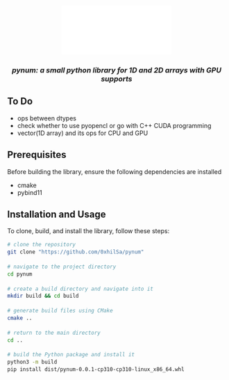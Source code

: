 <div align="center">
<picture>
  <source media="(prefers-color-scheme:light)" srcset="./docs/pynum.svg">
  <img alt="pynum-logo" src="./docs/pynum.svg" width="50%" height="50%">
</picture>

<h3><i><b>pynum: a small python library for 1D and 2D arrays with GPU supports</b></i></h3>

</div>

## To Do
- ops between dtypes
- check whether to use pyopencl or go with C++ CUDA programming
- vector(1D array) and its ops for CPU and GPU

## Prerequisites
Before building the library, ensure the following dependencies are installed
- cmake
- pybind11

## Installation and Usage
To clone, build, and install the library, follow these steps:
```bash
# clone the repository
git clone "https://github.com/0xhilSa/pynum"

# navigate to the project directory
cd pynum

# create a build directory and navigate into it
mkdir build && cd build

# generate build files using CMake
cmake ..

# return to the main directory
cd ..

# build the Python package and install it
python3 -m build
pip install dist/pynum-0.0.1-cp310-cp310-linux_x86_64.whl
```
